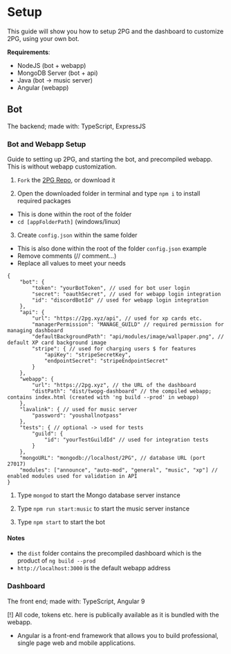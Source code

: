 # Setup
This guide will show you how to setup 2PG and the dashboard to customize 2PG, using your own bot.

**Requirements**:
- NodeJS (bot + webapp)
- MongoDB Server (bot + api)
- Java (bot -> music server)
- Angular (webapp)

## Bot
The backend; made with: TypeScript, ExpressJS

### Bot and Webapp Setup
Guide to setting up 2PG, and starting the bot, and precompiled webapp.
This is without webapp customization.

1) `Fork` the [2PG Repo](https://github.com/theADAMJR/2pg), or download it

2) Open the downloaded folder in terminal and type `npm i` to install required packages
  - This is done within the root of the folder
  - `cd [appFolderPath]` (windows/linux)

3) Create `config.json` within the same folder
 - This is also done within the root of the folder
 `config.json` example
 - Remove comments (// comment...)
 - Replace all values to meet your needs

```
{
    "bot": {
        "token": "yourBotToken", // used for bot user login
        "secret": "oauthSecret", // used for webapp login integration
        "id": "discordBotId" // used for webapp login integration
    },
    "api": {
        "url": "https://2pg.xyz/api", // used for xp cards etc.
        "managerPermission": "MANAGE_GUILD" // required permission for managing dashboard 
        "defaultBackgroundPath": "api/modules/image/wallpaper.png", // default XP card background image
        "stripe": { // used for charging users $ for features
            "apiKey": "stripeSecretKey",
            "endpointSecret": "stripeEndpointSecret"
        }
    },
    "webapp": {
        "url": "https://2pg.xyz", // the URL of the dashboard
        "distPath": "dist/twopg-dashboard" // the compiled webapp; contains index.html (created with 'ng build --prod' in webapp)
    },
    "lavalink": { // used for music server
        "password": "youshallnotpass"
    },
    "tests": { // optional -> used for tests
        "guild": {
            "id": "yourTestGuildId" // used for integration tests
        }
    },
    "mongoURL": "mongodb://localhost/2PG", // database URL (port 27017)
    "modules": ["announce", "auto-mod", "general", "music", "xp"] // enabled modules used for validation in API
}
```

1) Type `mongod` to start the Mongo database server instance

2) Type `npm run start:music` to start the music server instance

3) Type `npm start` to start the bot

#### Notes
- the `dist` folder contains the precompiled dashboard which is the product of `ng build --prod`
- `http://localhost:3000` is the default webapp address

### Dashboard
The front end; made with: TypeScript, Angular 9

[!] All code, tokens etc. here is publically available as it is bundled with the webapp.
- Angular is a front-end framework that allows you to build professional, single page web and mobile applications.